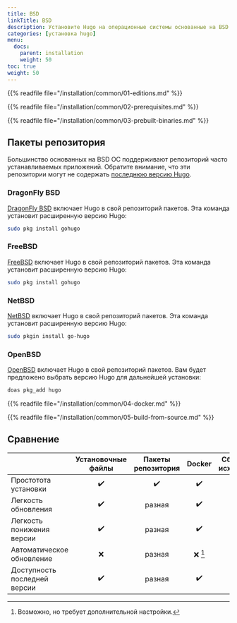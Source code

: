 ```yaml
---
title: BSD
linkTitle: BSD
description: Установите Hugo на операционные системы основанные на BSD.
categories: [установка hugo]
menu:
  docs:
    parent: installation
    weight: 50
toc: true
weight: 50
---
```

{{% readfile file="/installation/common/01-editions.md" %}}

{{% readfile file="/installation/common/02-prerequisites.md" %}}

{{% readfile file="/installation/common/03-prebuilt-binaries.md" %}}

## Пакеты репозитория

Большинство основанных на BSD ОС  поддерживают репозиторий часто устанавливаемых приложений. Обратите внимание, что эти репозитории могут не содержать [последнюю версию Hugo].

[последнюю версию Hugo]: https://github.com/gohugoio/hugo/releases/latest

### DragonFly BSD

[DragonFly BSD] включает Hugo в свой репозиторий пакетов. Эта команда установит расширенную версию Hugo:

```sh
sudo pkg install gohugo
```

[DragonFly BSD]: https://www.dragonflybsd.org/

### FreeBSD

[FreeBSD] включает Hugo в свой репозиторий пакетов. Эта команда установит расширенную версию Hugo:

```sh
sudo pkg install gohugo
```

[FreeBSD]: https://www.freebsd.org/

### NetBSD

[NetBSD] включает Hugo в свой репозиторий пакетов. Эта команда установит расширенную версию Hugo:

```sh
sudo pkgin install go-hugo
```

[NetBSD]: https://www.netbsd.org/

### OpenBSD

[OpenBSD] включает Hugo в свой репозиторий пакетов. Вам будет предложено выбрать версию Hugo для дальнейшей установки:

```sh
doas pkg_add hugo
```

[OpenBSD]: https://www.openbsd.org/

{{% readfile file="/installation/common/04-docker.md" %}}

{{% readfile file="/installation/common/05-build-from-source.md" %}}

## Сравнение

||Установочные файлы|Пакеты репозитория|Docker|Сборка из исходников
:--|:--:|:--:|:--:|:--:
Простотота установки|:heavy_check_mark:|:heavy_check_mark:|:heavy_check_mark:|:heavy_check_mark:|
Легкость обновления|:heavy_check_mark:|разная|:heavy_check_mark:|:heavy_check_mark:
Легкость понижения версии|:heavy_check_mark:|разная|:heavy_check_mark:|:heavy_check_mark:
Автоматическое обновление|:x:|разная|:x: [^1]|:x:
Доступность последней версии|:heavy_check_mark:|разная|:heavy_check_mark:|:heavy_check_mark:

[^1]: Возможно, но требует дополнительной настройки.
